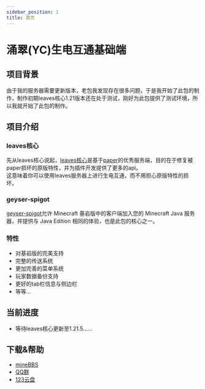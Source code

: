```yaml
---
sidebar_position: 1
title: 首页
---
```

<h1 style={{ textAlign: 'center' }}>涌翠(YC)生电互通基础端</h1>

## 项目背景
由于我的服务器需要更新版本，老包我发现存在很多问题，于是我开始了此包的制作，制作初期leaves核心1.21版本还在处于测试，刚好为此包提供了测试环境，所以我就开始了此包的制作。

## 项目介绍
### leaves核心
先从leaves核心说起，[leaves核心](https://leavesmc.org/)是基于[paper](https://papermc.io/)的优秀服务端，目的在于修复被paper损坏的原版特性，并为插件开发提供了更多的api。  
这意味着你可以使用leaves服务器上进行生电互通，而不用担心原版特性的损坏。

### geyser-spigot
[geyser-spigot](https://geysermc.org/)允许 Minecraft 基岩版中的客户端加入您的 Minecraft Java 服务器，并提供与 Java Edition 相同的体验，也是此包的核心之一。

### 特性
- 对基岩版的完美支持
- 完整的传送系统
- 更加完善的菜单系统
- 玩家数据备份支持
- 更好的tab栏信息与侧边栏
- 等等...

## 当前进度
- 等待leaves核心更新至1.21.5……

## 下载&帮助
- [mineBBS](https://www.minebbs.com/resources/1-21-1-21-1-yc-leaves-tpa-home.9012/)
- [QQ群](https://qm.qq.com/q/w48NMMkSze)
- [123云盘](https://www.123pan.com/s/zcTSVv-rrgO3.html)